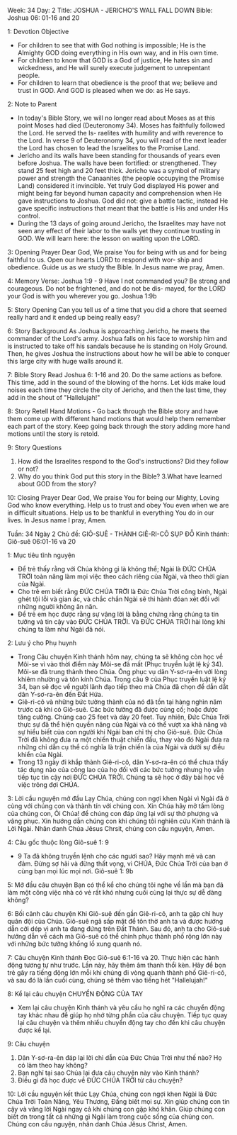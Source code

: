 Week: 34
Day: 2
Title:  JOSHUA - JERICHO'S WALL FALL DOWN
Bible: Joshua 06: 01-16 and 20

1: Devotion Objective
- For children to see that with God nothing is impossible; He is the Almighty GOD doing everything in His own way, and in His own time.
- For children to know that GOD is a God of justice, He hates sin and wickedness, and He will surely execute judgement to unrepentant people.
- For children to learn that obedience is the proof that we; believe and trust in GOD. And GOD is pleased when we do: as He says.

2: Note to Parent
- In today's Bible Story, we will no longer read about Moses as at this point Moses had died (Deuteronomy 34). Moses has faithfully followed the Lord. He served the Is- raelites with humility and with reverence to the Lord. In verse 9 of Deuteronomy 34, you will read of the next leader the Lord has chosen to lead the Israelites to the Promise Land.
- Jericho and its walls have been standing for thousands of years even before Joshua. The walls have been fortified: or strengthened. They stand 25 feet high and 20 feet thick. Jericho was a symbol of military power and strength the Canaanites (the people occupying the Promise Land) considered it invincible. Yet truly God displayed His power and might being far beyond human capacity and comprehension when He gave instructions to Joshua. God did not: give a battle tactic, instead He gave specific instructions that meant that the battle is His and under His control.
- During the 13 days of going around Jericho, the Israelites may have not seen any effect of their labor to the walls yet they continue trusting in GOD. We will learn here: the lesson on waiting upon the LORD.

3: Opening Prayer
Dear God, We praise You for being with us and for being faithful to us. Open our hearts LORD to respond with wor- ship and obedience. Guide us as we study the Bible. In Jesus name we pray, Amen.

4: Memory Verse:
Joshua 1:9 - 9 Have I not commanded you? Be strong and courageous. Do not be frightened, and do not be dis- mayed, for the LORD your God is with you wherever you go. Joshua 1:9b

5: Story Opening
 Can you tell us of a time that you did a chore that seemed really hard and it ended up being really easy?

6: Story Background
As Joshua is approaching Jericho, he meets the commander of the Lord's army. Joshua falls on his face to worship him and is instructed to take off his sandals because he is standing on Holy Ground. Then, he gives Joshua the instructions about how he will be able to conquer this large city with huge walls around it.

7: Bible Story
Read Joshua 6: 1-16 and 20. Do the same actions as before. This time, add in the sound of the blowing of the horns. Let kids make loud noises each time they circle the city of Jericho, and then the last time, they add in the shout of "Hallelujah!"

8: Story Retell
Hand Motions - Go back through the Bible story and have them come up with different hand motions that would help them remember each part of the story. Keep going back through the story adding more hand motions until the story is retold.

9: Story Questions
1. How did the Israelites respond to the God's instructions? Did they follow or not?
2. Why do you think God put this story in the Bible?
3.What have learned about GOD from the story?

10: Closing Prayer
Dear God, We praise You for being our Mighty, Loving God who know everything. Help us to trust and obey You even when we are in difficult situations. Help us to be thankful in everything You do in our lives. In Jesus name I pray, Amen.

Tuần: 34
Ngày 2
Chủ đề: GIÔ-SUÊ - THÀNH GIÊ-RI-CÔ SỤP ĐỖ
Kinh thánh: Giô-suê 06:01-16 và 20

1: Mục tiêu tĩnh nguyện
- Để trẻ thấy rằng với Chúa không gì là không thể; Ngài là ĐỨC CHÚA TRỜI toàn năng làm mọi việc theo cách riêng của Ngài, và theo thời gian của Ngài.
- Cho trẻ em biết rằng ĐỨC CHÚA TRỜI là Đức Chúa Trời công bình, Ngài ghét tội lỗi và gian ác, và chắc chắn Ngài sẽ thi hành đóan xét đối với những người không ăn năn.
- Để trẻ em học được rằng sự vâng lời là bằng chứng rằng chúng ta tin tưởng và tin cậy vào ĐỨC CHÚA TRỜI. Và ĐỨC CHÚA TRỜI hài lòng khi chúng ta làm như Ngài đã nói.

2: Lưu ý cho Phụ huynh
- Trong Câu chuyện Kinh thánh hôm nay, chúng ta sẽ không còn học về Môi-se vì vào thời điểm này Môi-se đã mất (Phục truyền luật lệ ký 34). Môi-se đã trung thành theo Chúa. Ông phục vụ dân Y-sơ-ra-ên với lòng khiêm nhường và tôn kính Chúa. Trong câu 9 của Phục truyền luật lệ ký 34, bạn sẽ đọc về người lãnh đạo tiếp theo mà Chúa đã chọn để dẫn dắt dân Y-sơ-ra-ên đến Đất Hứa.
- Giê-ri-cô và những bức tường thành của nó đã tồn tại hàng nghìn năm trước cả khi có Giô-suê. Các bức tường đã được củng cố; hoặc được tăng cường. Chúng cao 25 ​​feet và dày 20 feet. Tuy nhiên, Đức Chúa Trời thực sự đã thể hiện quyền năng của Ngài và có thể vượt xa khả năng và sự hiểu biết của con người khi Ngài ban chỉ thị cho Giô-suê. Đức Chúa Trời đã không đưa ra một chiến thuật chiến đấu, thay vào đó Ngài đưa ra những chỉ dẫn cụ thể có nghĩa là trận chiến là của Ngài và dưới sự điều khiển của Ngài.
- Trong 13 ngày đi khắp thành Giê-ri-cô, dân Y-sơ-ra-ên có thể chưa thấy tác dụng nào của công lao của họ đối với các bức tường nhưng họ vẫn tiếp tục tin cậy nơi ĐỨC CHÚA TRỜI. Chúng ta sẽ học ở đây bài học về việc trông đợi CHÚA.

3: Lời cầu nguyện mở đầu
Lạy Chúa, chúng con ngợi khen Ngài vì Ngài đã ở cùng với chúng con và thành tín với chúng con. Xin Chúa hãy mở tấm lòng của chúng con, Ôi Chúa! để chúng con đáp ứng lại với sự thờ phượng và vâng phục. Xin hướng dẫn chúng con khi chúng tôi nghiên cứu Kinh thánh là Lời Ngài. Nhân danh Chúa Jêsus Chrsit, chúng con cầu nguyện, Amen.

4: Câu gốc thuộc lòng
Giô-suê 1: 9
- 9 Ta đã không truyền lệnh cho các ngươi sao? Hãy mạnh mẽ và can đảm. Đừng sợ hãi và đừng thất vọng, vì CHÚA, Đức Chúa Trời của bạn ở cùng bạn mọi lúc mọi nơi. Giô-suê 1: 9b

5: Mở đầu câu chuyện
 Bạn có thể kể cho chúng tôi nghe về lần mà bạn đã làm một công việc nhà có vẻ rất khó nhưng cuối cùng lại thực sự dễ dàng không?

6: Bối cảnh câu chuyện
Khi Giô-suê đến gần Giê-ri-cô, anh ta gặp chỉ huy quân đội của Chúa. Giô-suê ngã sấp mặt để tôn thờ anh ta và được hướng dẫn cởi dép vì anh ta đang đứng trên Đất Thánh. Sau đó, anh ta cho Giô-suê hướng dẫn về cách mà Giô-suê có thể chinh phục thành phố rộng lớn này với những bức tường khổng lồ xung quanh nó.

7: Câu chuyện Kinh thánh
Đọc Giô-suê 6:1-16 và 20. Thực hiện các hành động tương tự như trước. Lần này, hãy thêm âm thanh thổi kèn. Hãy để bọn trẻ gây ra tiếng động lớn mỗi khi chúng đi vòng quanh thành phố Giê-ri-cô, và sau đó là lần cuối cùng, chúng sẽ thêm vào tiếng hét "Hallelujah!"

8: Kể lại câu chuyện
CHUYỂN ĐỘNG CỦA TAY
- Xem lại câu chuyện Kinh thánh và yêu cầu họ nghĩ ra các chuyển động tay khác nhau để giúp họ nhớ từng phần của câu chuyện. Tiếp tục quay lại câu chuyện và thêm nhiều chuyển động tay cho đến khi câu chuyện được kể lại.

9: Câu chuyện
1. Dân Y-sơ-ra-ên đáp lại lời chỉ dẫn của Đức Chúa Trời như thế nào? Họ có làm theo hay không?
2. Bạn nghĩ tại sao Chúa lại đưa câu chuyện này vào Kinh thánh?
3. Điều gì đã học được về ĐỨC CHÚA TRỜI từ câu chuyện?

10: Lời cầu nguyện kết thúc
Lạy Chúa, chúng con ngợi khen Ngài là Đức Chúa Trời Toàn Năng, Yêu Thương, Đấng biết mọi sự. Xin giúp chúng con tin cậy và vâng lời Ngài ngay cả khi chúng con gặp khó khăn. Giúp chúng con biết ơn trong tất cả những gì Ngài làm trong cuộc sống của chúng con. Chúng con cầu nguyện, nhân danh Chúa Jêsus Christ, Amen.

